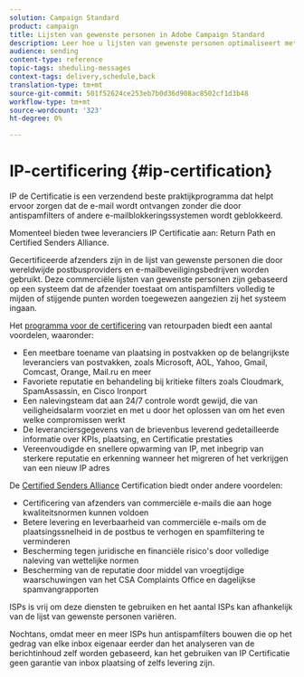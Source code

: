 ```yaml
---
solution: Campaign Standard
product: campaign
title: Lijsten van gewenste personen in Adobe Campaign Standard
description: Leer hoe u lijsten van gewenste personen optimaliseert met Adobe Campaign Standard.
audience: sending
content-type: reference
topic-tags: sheduling-messages
context-tags: delivery,schedule,back
translation-type: tm+mt
source-git-commit: 501f52624ce253eb7b0d36d908ac8502cf1d3b48
workflow-type: tm+mt
source-wordcount: '323'
ht-degree: 0%

---
```



# IP-certificering {#ip-certification}

IP de Certificatie is een verzendend beste praktijkprogramma dat helpt ervoor zorgen dat de e-mail wordt ontvangen zonder die door antispamfilters of andere e-mailblokkeringssystemen wordt geblokkeerd.

Momenteel bieden twee leveranciers IP Certificatie aan: Return Path en Certified Senders Alliance.

Gecertificeerde afzenders zijn in de lijst van gewenste personen die door wereldwijde postbusproviders en e-mailbeveiligingsbedrijven worden gebruikt. Deze commerciële lijsten van gewenste personen zijn gebaseerd op een systeem dat de afzender toestaat om antispamfilters volledig te mijden of stijgende punten worden toegewezen aangezien zij het systeem ingaan.

Het [programma voor de certificering](https://www.validity.com/products/returnpath/certification/) van retourpaden biedt een aantal voordelen, waaronder:
* Een meetbare toename van plaatsing in postvakken op de belangrijkste leveranciers van postvakken, zoals Microsoft, AOL, Yahoo, Gmail, Comcast, Orange, Mail.ru en meer
* Favoriete reputatie en behandeling bij kritieke filters zoals Cloudmark, SpamAssassin, en Cisco Ironport
* Een nalevingsteam dat aan 24/7 controle wordt gewijd, die van veiligheidsalarm voorziet en met u door het oplossen van om het even welke compromissen werkt
* De leveranciersgegevens van de brievenbus leverend gedetailleerde informatie over KPIs, plaatsing, en Certificatie prestaties
* Vereenvoudigde en snellere opwarming van IP, met inbegrip van sterkere reputatie en erkenning wanneer het migreren of het verkrijgen van een nieuw IP adres

De [Certified Senders Alliance](https://certified-senders.org/certification-process/) Certification biedt onder andere voordelen:
* Certificering van afzenders van commerciële e-mails die aan hoge kwaliteitsnormen kunnen voldoen
* Betere levering en leverbaarheid van commerciële e-mails om de plaatsingssnelheid in de postbus te verhogen en spamfiltering te verminderen
* Bescherming tegen juridische en financiële risico&#39;s door volledige naleving van wettelijke normen
* Bescherming van de reputatie door middel van vroegtijdige waarschuwingen van het CSA Complaints Office en dagelijkse spamvangrapporten

ISPs is vrij om deze diensten te gebruiken en het aantal ISPs kan afhankelijk van de lijst van gewenste personen variëren.

Nochtans, omdat meer en meer ISPs hun antispamfilters bouwen die op het gedrag van elke inbox eigenaar eerder dan het analyseren van de berichtinhoud zelf worden gebaseerd, kan het gebruiken van IP Certificatie geen garantie van inbox plaatsing of zelfs levering zijn.
